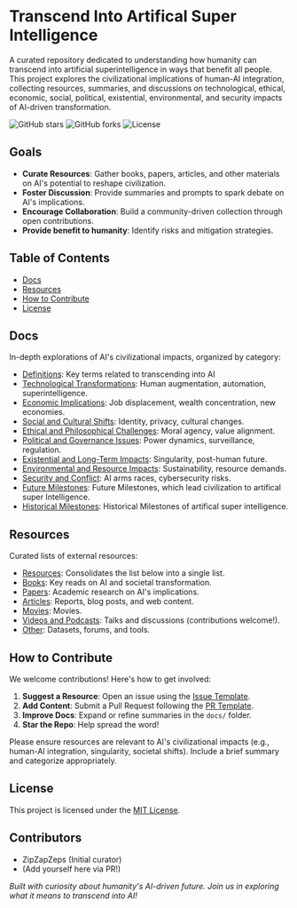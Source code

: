 # Transcend Into Artifical Super Intelligence

A curated repository dedicated to understanding how humanity can transcend into artificial superintelligence in ways that benefit all people. This project explores the civilizational implications of human-AI integration, collecting resources, summaries, and discussions on technological, ethical, economic, social, political, existential, environmental, and security impacts of AI-driven transformation.

![GitHub stars](https://img.shields.io/github/stars/ZipZapZeps/transcend-into-asi)
![GitHub forks](https://img.shields.io/github/forks/ZipZapZeps/transcend-into-asi)
![License](https://img.shields.io/github/license/ZipZapZeps/transcend-into-asi)

## Goals
- **Curate Resources**: Gather books, papers, articles, and other materials on AI's potential to reshape civilization.
- **Foster Discussion**: Provide summaries and prompts to spark debate on AI's implications.
- **Encourage Collaboration**: Build a community-driven collection through open contributions.
- **Provide benefit to humanity**: Identify risks and mitigation strategies.

## Table of Contents
- [Docs](#docs)
- [Resources](#resources)
- [How to Contribute](#how-to-contribute)
- [License](#license)

## Docs
In-depth explorations of AI's civilizational impacts, organized by category:
- [Definitions](docs/Definitions.md): Key terms related to transcending into AI
- [Technological Transformations](docs/implications/Technological.md): Human augmentation, automation, superintelligence.
- [Economic Implications](docs/implications/Economic.md): Job displacement, wealth concentration, new economies.
- [Social and Cultural Shifts](docs/implications/Social-cultural.md): Identity, privacy, cultural changes.
- [Ethical and Philosophical Challenges](docs/implications/Ethical-philosophical.md): Moral agency, value alignment.
- [Political and Governance Issues](docs/implications/Political-governance.md): Power dynamics, surveillance, regulation.
- [Existential and Long-Term Impacts](docs/implications/Existential-longterm.md): Singularity, post-human future.
- [Environmental and Resource Impacts](docs/implications/Environmental-resource.md): Sustainability, resource demands.
- [Security and Conflict](docs/implications/Security-conflict.md): AI arms races, cybersecurity risks.
- [Future Milestones](docs/ASI-future-milestones.md): Future Milestones, which lead civilization to artifical super Intelligence.
- [Historical Milestones](docs/ASI-historical-milestones.md): Historical Milestones of artifical super intelligence.

## Resources
Curated lists of external resources:
- [Resources](resources/Resources.md): Consolidates the list below into a single list.
- [Books](resources/Books.md): Key reads on AI and societal transformation.
- [Papers](resources/Papers.md): Academic research on AI's implications.
- [Articles](resources/Articles.md): Reports, blog posts, and web content.
- [Movies](resources/Movies.md): Movies.
- [Videos and Podcasts](resources/Videos-podcasts.md): Talks and discussions (contributions welcome!).
- [Other](resources/Other.md): Datasets, forums, and tools.

## How to Contribute
We welcome contributions! Here's how to get involved:
1. **Suggest a Resource**: Open an issue using the [Issue Template](contrib/Issue_template.md).
2. **Add Content**: Submit a Pull Request following the [PR Template](contrib/PR_template.md).
3. **Improve Docs**: Expand or refine summaries in the `docs/` folder.
4. **Star the Repo**: Help spread the word!

Please ensure resources are relevant to AI's civilizational impacts (e.g., human-AI integration, singularity, societal shifts). Include a brief summary and categorize appropriately.

## License
This project is licensed under the [MIT License](LICENSE).

## Contributors
- ZipZapZeps (Initial curator)
- (Add yourself here via PR!)

*Built with curiosity about humanity's AI-driven future. Join us in exploring what it means to transcend into AI!*